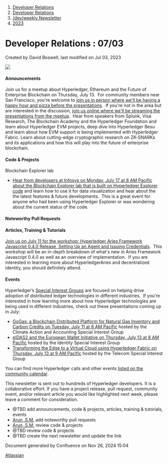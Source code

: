 1. [Developer Relations](index.html)
2. [Developer Relations](Developer-Relations_17170434.html)
3. [/dev/weekly Newsletter](17170445.html)
4. [2023](2023_17171809.html)

# Developer Relations : 07/03

Created by David Boswell, last modified on Jul 03, 2023

![](attachments/17170434/17171308.png?height=169)

#### Announcements

Join us for a meetup about Hyperledger, Ethereum and the Future of Enterprise Blockchain on Thursday, July 13.  For community members near San Francisco, you're welcome to [join us in person where we'll be having a happy hour and pizza before the presentations](https://www.meetup.com/hyperledger-sf/events/294016563/).  If you're not in the area but are interested in the discussion, [join us online where we'll be streaming the presentations from the meetup](https://www.meetup.com/hyperledger-atlanta/events/294482929/).  Hear from speakers from Splunk, Visa Research, The Blockchain Academy and the Hyperledger Foundation and learn about Hyperledger EVM projects, deep dive into Hyperledger Besu and learn about how EVM support is being implemented with Hyperledger Fabric. Learn about cutting-edge cryptographic research on ZK-SNARKs and its applications and how this will play into the future of enterprise blockchain.

#### Code &amp; Projects

Blockchain Explorer lab

- [Hear from developers at Infosys on Monday, July 17 at 8 AM Pacific about the Blockchain Explorer lab that is built on Hyperledger Explorer code](https://www.meetup.com/hyperledger-sf/events/294236338/) and learn how to use it for data visualization and hear about the the latest features &amp; future developments.  This is a great event for anyone who had been using Hyperledger Explorer or was wondering about the current status of the code.

#### Noteworthy Pull Requests

#### Articles, Training &amp; Tutorials

[Join us on July 11 for the workshop: Hyperledger Aries Framework Javascript 0.4.0 Release, Setting Up an Agent and Issuing Credentials](https://zoom.us/meeting/register/tJAqf-GgqD0tG9ZEblzG73MeWXS1yyLgv1kA).  This workshop will be an in-depth breakdown of what's new in Aries Framework Javascript 0.4.0 as well as an overview of implementation.  If you are interested in learning more about HyperledgerAries and decentralized identity, you should definitely attend.

#### Events

Hyperledger’s [Special Interest Groups](https://lf-hyperledger.atlassian.net/wiki/display/HYP/Special+Interest+Groups) are focused on helping drive adoption of distributed ledger technologies in different industries.  If you’re interested in how learning more about how Hyperledger technologies are being used in different industries, check out these presentations coming up in July:

- [GoGas: a Blockchain Distributed Platform for Natural Gas Inventory and Carbon Credits on Tuesday, July 11 at 8 AM Pacific](https://lf-hyperledger.atlassian.net/wiki/display/CASIG/CA2SIG+-+Meeting+July+11) hosted by the Climate Action and Accounting Special Interest Group
- [eIDAS2 and the European Wallet Initiative on Thursday, July 13 at 8 AM Pacific](https://lf-hyperledger.atlassian.net/wiki/display/IWG/2023-07-13%3A+Identity+Special+Interest+Group) hosted by the Identity Special Interest Group
- [Transforming the Edge to a Virtual Cloud using Hyperledger Fabric on Thursday, July 13 at 9 AM Pacific](https://lf-hyperledger.atlassian.net/wiki/display/TCSIG/2023+July+Event+About+Virtual+Cloud) hosted by the Telecom Special Interest Group

You can find more Hyperledger calls and other events [listed on the community calendar](https://lf-hyperledger.atlassian.net/wiki/display/HYP/Calendar+of+Public+Meetings).

This newsletter is sent out to hundreds of Hyperledger developers. It is a collaborative effort. If you have a project release, pull request, community event, and/or relevant article you would like highlighted next week, please leave a comment for consideration.

- @TBD add announcements, code &amp; projects, articles, training &amp; tutorials, events
- [Arun .S.M.](https://lf-hyperledger.atlassian.net/wiki/people/621a0e5097d313006ba7386a?ref=confluence) add noteworthy pull requests
- [Arun .S.M.](https://lf-hyperledger.atlassian.net/wiki/people/621a0e5097d313006ba7386a?ref=confluence) review code &amp; projects
- @TBD review code &amp; projects
- @TBD create the next newsletter and update the link

Document generated by Confluence on Nov 26, 2024 15:04

[Atlassian](http://www.atlassian.com/)
